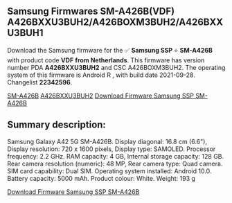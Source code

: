 <h2>Samsung Firmwares SM-A426B(VDF) A426BXXU3BUH2/A426BOXM3BUH2/A426BXXU3BUH1</h2>
Download the Samsung firmware for the ✅ <strong>Samsung SSP </strong> ⭐ <strong>SM-A426B</strong> with product code <strong>VDF</strong> <strong> from Netherlands</strong>. This firmware has version number PDA <strong>A426BXXU3BUH2</strong> and CSC A426BOXM3BUH2. The operating system of this firmware is Android R , with build date 2021-09-28. Changelist <strong>22342596</strong>.


[SM-A426B](https://samfirm.shop/samsung/model/SM-A426B)
[A426BXXU3BUH2](https://samfirm.shop/samsung/pda/A426BXXU3BUH2)
[Download Firmware Samsung SSP SM-A426B](https://samfirm.shop/samsung/firmware/460547)
<h2>Summary description:</h2>
<p>Samsung Galaxy A42 5G SM-A426B. Display diagonal: 16.8 cm (6.6"), Display resolution: 720 x 1600 pixels, Display type: SAMOLED. Processor frequency: 2.2 GHz. RAM capacity: 4 GB, Internal storage capacity: 128 GB. Rear camera resolution (numeric): 48 MP, Rear camera type: Quad camera. SIM card capability: Dual SIM. Operating system installed: Android 10.0. Battery capacity: 5000 mAh. Product colour: White. Weight: 193 g</p>


[Download Firmware Samsung SSP SM-A426B](https://samfirm.shop/samsung/firmware/460547)
